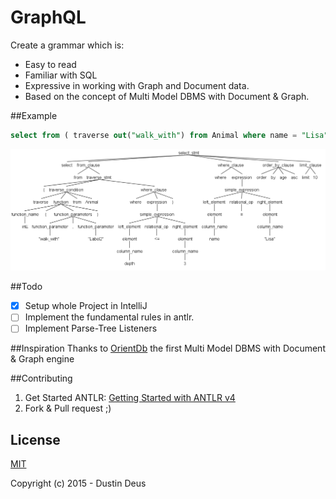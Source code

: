 # GraphQL

Create a grammar which is:
- Easy to read
- Familiar with SQL
- Expressive in working with Graph and Document data.
- Based on the concept of Multi Model DBMS with Document & Graph.

##Example

```SQL
select from ( traverse out("walk_with") from Animal where name = "Lisa" ) where name = "Dog" order by age asc limit 10
```

![simple-select](https://raw.githubusercontent.com/StarpTech/GraphQL/develop/img/simple-select.png)

##Todo
- [X] Setup whole Project in IntelliJ
- [ ] Implement the fundamental rules in antlr.
- [ ] Implement Parse-Tree Listeners

##Inspiration
Thanks to [OrientDb](http://orientdb.com) the first Multi Model DBMS with Document & Graph engine 

##Contributing
1. Get Started ANTLR: [Getting Started with ANTLR v4](https://theantlrguy.atlassian.net/wiki/display/ANTLR4/Getting+Started+with+ANTLR+v4)
2. Fork & Pull request ;)

## License

[MIT](http://opensource.org/licenses/MIT)

Copyright (c) 2015 - Dustin Deus
